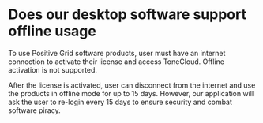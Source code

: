 # Does our desktop software support offline usage
To use Positive Grid software products, user must have an internet connection to activate their license and access ToneCloud. Offline activation is not supported.

After the license is activated, user can disconnect from the internet and use the products in offline mode for up to 15 days. However, our application will ask the user to re-login every 15 days to ensure security and combat software piracy.